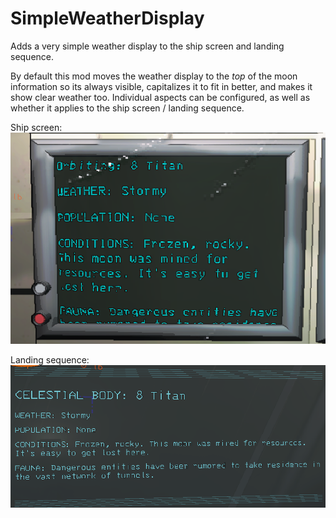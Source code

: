 # SimpleWeatherDisplay
Adds a very simple weather display to the ship screen and landing sequence.

By default this mod moves the weather display to the *top* of the moon information so its always visible, capitalizes it to fit in better, and makes it show clear weather too. Individual aspects can be configured, as well as whether it applies to the ship screen / landing sequence.

Ship screen:
![Screenshot of ship screen](resources/ship_screen.png)

Landing sequence:
![Screenshot of landing sequence](resources/landing_sequence.png)